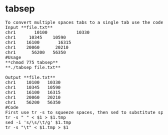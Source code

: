 # tabsep

<pre>To convert multiple spaces tabs to a single tab use the code below:
Input **file.txt**
chr1       10100           10330 
chr1     10345    10590         
chr1    16100       16315      
chr1    20060      20210   
chr1      56200   56350   
#Usage 
**chmod 775 tabsep** 
**./tabsep file.txt**

Output **file.txt**
chr1    10100   10330
chr1    10345   10590
chr1    16100   16315
chr1    20060   20210
chr1    56200   56350
#Code
First use tr -s to squeeze spaces, then sed to substitute spaces to tabs, then tr -s to squeeze tabs.
tr -s " " < $1 > $1.tmp
sed -i 's/\s/\t/g' $1.tmp
tr -s "\t" < $1.tmp > $1


